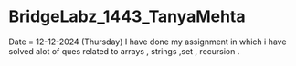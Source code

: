 # BridgeLabz_1443_TanyaMehta
Date = 12-12-2024 (Thursday)
I have done my assignment in which i have solved alot of ques related to arrays , strings ,set , recursion .
